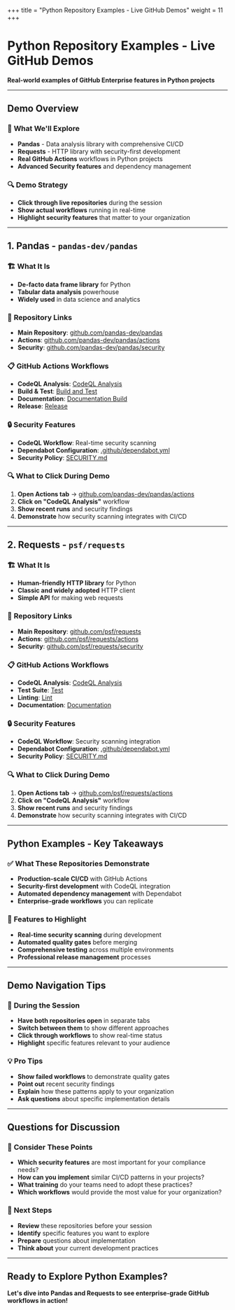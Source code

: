+++
title = "Python Repository Examples - Live GitHub Demos"
weight = 11
+++

# Python Repository Examples - Live GitHub Demos

**Real-world examples of GitHub Enterprise features in Python projects**

---

## Demo Overview

### 🎯 **What We'll Explore**
- **Pandas** - Data analysis library with comprehensive CI/CD
- **Requests** - HTTP library with security-first development
- **Real GitHub Actions** workflows in Python projects
- **Advanced Security features** and dependency management

### 🔍 **Demo Strategy**
- **Click through live repositories** during the session
- **Show actual workflows** running in real-time
- **Highlight security features** that matter to your organization

---

## 1. Pandas - `pandas-dev/pandas`

### 🏗️ **What It Is**
- **De-facto data frame library** for Python
- **Tabular data analysis** powerhouse
- **Widely used** in data science and analytics

### 🔗 **Repository Links**
- **Main Repository**: [github.com/pandas-dev/pandas](https://github.com/pandas-dev/pandas)
- **Actions**: [github.com/pandas-dev/pandas/actions](https://github.com/pandas-dev/pandas/actions)
- **Security**: [github.com/pandas-dev/pandas/security](https://github.com/pandas-dev/pandas/security)

### 📋 **GitHub Actions Workflows**
- **CodeQL Analysis**: [CodeQL Analysis](https://github.com/pandas-dev/pandas/actions/workflows/codeql-analysis.yml)
- **Build & Test**: [Build and Test](https://github.com/pandas-dev/pandas/actions/workflows/build-and-test.yml)
- **Documentation**: [Documentation Build](https://github.com/pandas-dev/pandas/actions/workflows/docs.yml)
- **Release**: [Release](https://github.com/pandas-dev/pandas/actions/workflows/release.yml)

### 🔒 **Security Features**
- **CodeQL Workflow**: Real-time security scanning
- **Dependabot Configuration**: [.github/dependabot.yml](https://github.com/pandas-dev/pandas/blob/main/.github/dependabot.yml)
- **Security Policy**: [SECURITY.md](https://github.com/pandas-dev/pandas/blob/main/SECURITY.md)

### 🔍 **What to Click During Demo**
1. **Open Actions tab** → [github.com/pandas-dev/pandas/actions](https://github.com/pandas-dev/pandas/actions)
2. **Click on "CodeQL Analysis"** workflow
3. **Show recent runs** and security findings
4. **Demonstrate** how security scanning integrates with CI/CD

---

## 2. Requests - `psf/requests`

### 🏗️ **What It Is**
- **Human-friendly HTTP library** for Python
- **Classic and widely adopted** HTTP client
- **Simple API** for making web requests

### 🔗 **Repository Links**
- **Main Repository**: [github.com/psf/requests](https://github.com/psf/requests)
- **Actions**: [github.com/psf/requests/actions](https://github.com/psf/requests/actions)
- **Security**: [github.com/psf/requests/security](https://github.com/psf/requests/security)

### 📋 **GitHub Actions Workflows**
- **CodeQL Analysis**: [CodeQL Analysis](https://github.com/psf/requests/actions/workflows/codeql-analysis.yml)
- **Test Suite**: [Test](https://github.com/psf/requests/actions/workflows/test.yml)
- **Linting**: [Lint](https://github.com/psf/requests/actions/workflows/lint.yml)
- **Documentation**: [Documentation](https://github.com/psf/requests/actions/workflows/docs.yml)

### 🔒 **Security Features**
- **CodeQL Workflow**: Security scanning integration
- **Dependabot Configuration**: [.github/dependabot.yml](https://github.com/psf/requests/blob/main/.github/dependabot.yml)
- **Security Policy**: [SECURITY.md](https://github.com/psf/requests/blob/main/SECURITY.md)

### 🔍 **What to Click During Demo**
1. **Open Actions tab** → [github.com/psf/requests/actions](https://github.com/psf/requests/actions)
2. **Click on "CodeQL Analysis"** workflow
3. **Show recent runs** and security findings
4. **Demonstrate** how security scanning integrates with CI/CD

---

## Python Examples - Key Takeaways

### ✅ **What These Repositories Demonstrate**
- **Production-scale CI/CD** with GitHub Actions
- **Security-first development** with CodeQL integration
- **Automated dependency management** with Dependabot
- **Enterprise-grade workflows** you can replicate

### 🎯 **Features to Highlight**
- **Real-time security scanning** during development
- **Automated quality gates** before merging
- **Comprehensive testing** across multiple environments
- **Professional release management** processes

---

## Demo Navigation Tips

### 🚀 **During the Session**
- **Have both repositories open** in separate tabs
- **Switch between them** to show different approaches
- **Click through workflows** to show real-time status
- **Highlight** specific features relevant to your audience

### 💡 **Pro Tips**
- **Show failed workflows** to demonstrate quality gates
- **Point out** recent security findings
- **Explain** how these patterns apply to your organization
- **Ask questions** about specific implementation details

---

## Questions for Discussion

### 💭 **Consider These Points**
- **Which security features** are most important for your compliance needs?
- **How can you implement** similar CI/CD patterns in your projects?
- **What training** do your teams need to adopt these practices?
- **Which workflows** would provide the most value for your organization?

### 🎯 **Next Steps**
- **Review** these repositories before your session
- **Identify** specific features you want to explore
- **Prepare** questions about implementation
- **Think about** your current development practices

---

## Ready to Explore Python Examples?

**Let's dive into Pandas and Requests to see enterprise-grade GitHub workflows in action!**
